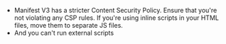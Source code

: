 
- Manifest V3 has a stricter Content Security Policy. Ensure that you're not violating any CSP rules. If you're using inline scripts in your HTML files, move them to separate JS files.
- And you can't run external scripts